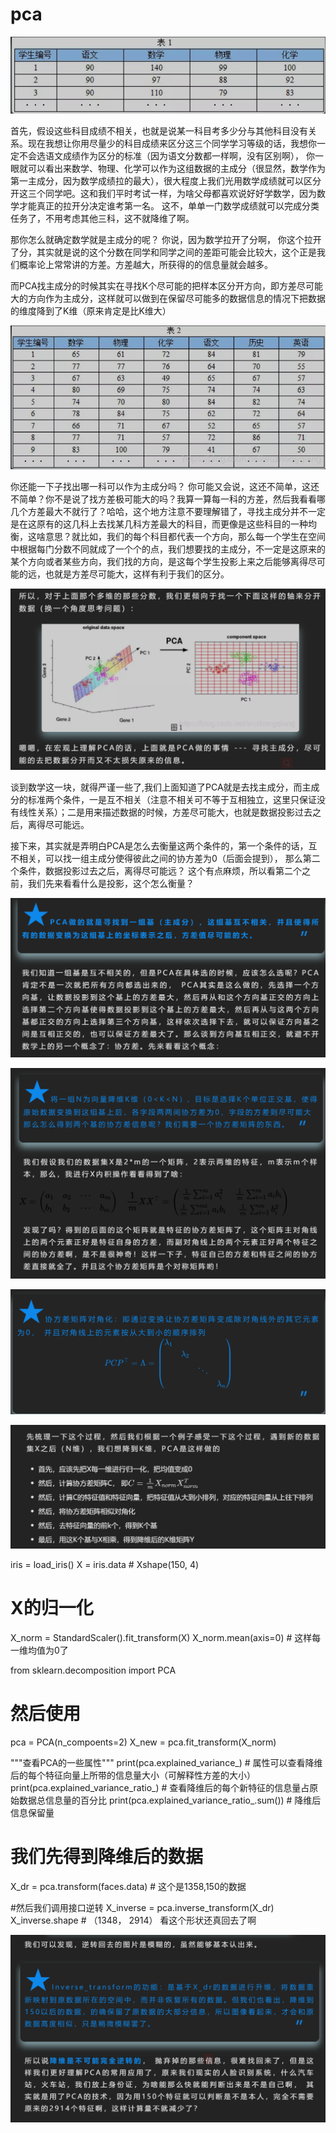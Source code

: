 # pca



![](.pca_images/041c3c4a.png)


首先，假设这些科目成绩不相关，也就是说某一科目考多少分与其他科目没有关系。现在我想让你用尽量少的科目成绩来区分这三个同学学习等级的话，我想你一定不会选语文成绩作为区分的标准（因为语文分数都一样啊，没有区别啊）， 你一眼就可以看出来数学、物理、化学可以作为这组数据的主成分（很显然，数学作为第一主成分，因为数学成绩拉的最大），很大程度上我们光用数学成绩就可以区分开这三个同学吧。这和我们平时考试一样，为啥父母都喜欢说好好学数学，因为数学才能真正的拉开分决定谁考第一名。 这不，单单一门数学成绩就可以完成分类任务了，不用考虑其他三科，这不就降维了啊。

那你怎么就确定数学就是主成分的呢？  你说，因为数学拉开了分啊， 你这个拉开了分，其实就是说的这个分数在同学和同学之间的差距可能会比较大，这个正是我们概率论上常常讲的方差。方差越大，所获得的的信息量就会越多。

而PCA找主成分的时候其实在寻找K个尽可能的把样本区分开方向，即方差尽可能大的方向作为主成分，这样就可以做到在保留尽可能多的数据信息的情况下把数据的维度降到了K维（原来肯定是比K维大）

![](.pca_images/41820052.png)

你还能一下子找出哪一科可以作为主成分吗？ 你可能又会说，这还不简单，这还不简单？你不是说了找方差极可能大的吗？我算一算每一科的方差，然后我看看哪几个方差最大不就行了？哈哈，这个地方注意不要理解错了，寻找主成分并不一定是在这原有的这几科上去找某几科方差最大的科目，而更像是这些科目的一种均衡，这啥意思？就比如，我们的每个科目都代表一个方向，那么每一个学生在空间中根据每门分数不同就成了一个个的点，我们想要找的主成分，不一定是这原来的某个方向或者某些方向，我们找的方向，是这每个学生投影上来之后能够离得尽可能的远，也就是方差尽可能大，这样有利于我们的区分。

![](.pca_images/7588db0b.png)

谈到数学这一块，就得严谨一些了,我们上面知道了PCA就是去找主成分，而主成分的标准两个条件，一是互不相关（注意不相关可不等于互相独立，这里只保证没有线性关系）；二是用来描述数据的时候，方差尽可能大，也就是数据投影过去之后，离得尽可能远。

接下来，其实就是弄明白PCA是怎么去衡量这两个条件的，第一个条件的话，互不相关，可以找一组主成分使得彼此之间的协方差为0（后面会提到）， 那么第二个条件，数据投影过去之后，离得尽可能远？ 这个有点麻烦，所以看第二个之前，我们先来看看什么是投影，这个怎么衡量？


![](.pca_images/ec802b9b.png)

![](.pca_images/f7d5c964.png)

![](.pca_images/87561b36.png)



![](.pca_images/0bb74ae6.png)



iris = load_iris()
X = iris.data   # Xshape(150, 4)

# X的归一化
X_norm = StandardScaler().fit_transform(X)
X_norm.mean(axis=0)      # 这样每一维均值为0了




from sklearn.decomposition import PCA

# 然后使用
pca = PCA(n_compoents=2)
X_new = pca.fit_transform(X_norm)


"""查看PCA的一些属性"""
print(pca.explained_variance_)    # 属性可以查看降维后的每个特征向量上所带的信息量大小（可解释性方差的大小）
print(pca.explained_variance_ratio_)  # 查看降维后的每个新特征的信息量占原始数据总信息量的百分比
print(pca.explained_variance_ratio_.sum())    # 降维后信息保留量


# 我们先得到降维后的数据
X_dr = pca.transform(faces.data)    # 这个是1358,150的数据

#然后我们调用接口逆转
X_inverse = pca.inverse_transform(X_dr)
X_inverse.shape    # （1348， 2914） 看这个形状还真回去了啊


![](.pca_images/0096f9bf.png)

